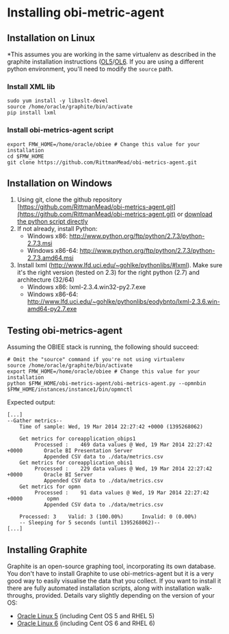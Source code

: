 # Installing obi-metric-agent 

## Installation on Linux

*This assumes you are working in the same virtualenv as described in the graphite installation instructions ([OL5](INSTALL-GRAPHITE-OL5.md)/[OL6](INSTALL-GRAPHITE-OL6.md). If you are using a different python environment, you'll need to modify the `source` path.

### Install XML lib

	sudo yum install -y libxslt-devel
	source /home/oracle/graphite/bin/activate
	pip install lxml

### Install obi-metrics-agent script

	export FMW_HOME=/home/oracle/obiee # Change this value for your installation
	cd $FMW_HOME
	git clone https://github.com/RittmanMead/obi-metrics-agent.git
	
## Installation on Windows

1. Using git, clone the github repository [https://github.com/RittmanMead/obi-metrics-agent.git](https://github.com/RittmanMead/obi-metrics-agent.git) or [download the python script directly](https://raw.github.com/RittmanMead/obi-metrics-agent/master/obi-metrics-agent.py)
2. If not already, install Python:
	* Windows x86: http://www.python.org/ftp/python/2.7.3/python-2.7.3.msi
	* Windows x86-64: http://www.python.org/ftp/python/2.7.3/python-2.7.3.amd64.msi
3. Install lxml (http://www.lfd.uci.edu/~gohlke/pythonlibs/#lxml). Make sure it's the right version (tested on 2.3) for the right python (2.7) and architecture (32/64)
	* Windows x86: lxml-2.3.4.win32-py2.7.exe
	* Windows x86-64: http://www.lfd.uci.edu/~gohlke/pythonlibs/eodybnto/lxml-2.3.6.win-amd64-py2.7.exe

## Testing obi-metrics-agent

Assuming the OBIEE stack is running, the following should succeed: 

	# Omit the "source" command if you're not using virtualenv
	source /home/oracle/graphite/bin/activate
	export FMW_HOME=/home/oracle/obiee # Change this value for your installation
	python $FMW_HOME/obi-metrics-agent/obi-metrics-agent.py --opmnbin $FMW_HOME/instances/instance1/bin/opmnctl 

Expected output: 

	[...]
	--Gather metrics--
		Time of sample: Wed, 19 Mar 2014 22:27:42 +0000 (1395268062)

		Get metrics for coreapplication_obips1
			 Processed :    469 data values @ Wed, 19 Mar 2014 22:27:42 +0000       Oracle BI Presentation Server
				Appended CSV data to ./data/metrics.csv
		Get metrics for coreapplication_obis1
			 Processed :    229 data values @ Wed, 19 Mar 2014 22:27:42 +0000       Oracle BI Server
				Appended CSV data to ./data/metrics.csv
		Get metrics for opmn
			 Processed :    91 data values @ Wed, 19 Mar 2014 22:27:42 +0000        opmn
				Appended CSV data to ./data/metrics.csv

		Processed: 3    Valid: 3 (100.00%)      Invalid: 0 (0.00%)
		-- Sleeping for 5 seconds (until 1395268062)--
	[...]

## Installing Graphite

Graphite is an open-source graphing tool, incorporating its own database. You don't have to install Graphite to use obi-metrics-agent but it is a very good way to easily visualise the data that you collect. If you want to install it there are fully automated installation scripts, along with installation walk-throughs, provided. Details vary slightly depending on the version of your OS:

* [Oracle Linux 5](INSTALL_GRAPHITE_OL5.md) (including Cent OS 5 and RHEL 5)
* [Oracle Linux 6](INSTALL_GRAPHITE_OL5.md) (including Cent OS 6 and RHEL 6)
